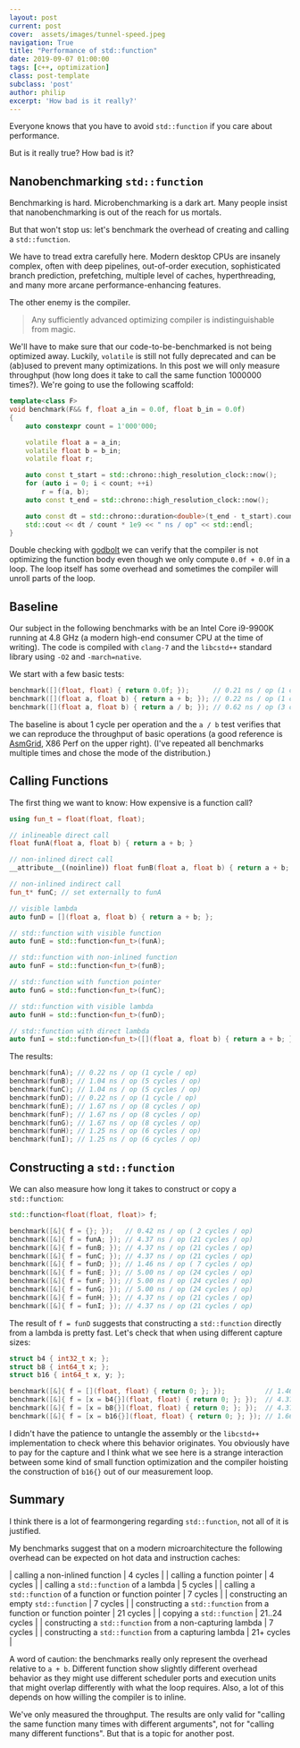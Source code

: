 ```yaml
---
layout: post
current: post
cover:  assets/images/tunnel-speed.jpeg
navigation: True
title: "Performance of std::function"
date: 2019-09-07 01:00:00
tags: [c++, optimization]
class: post-template
subclass: 'post'
author: philip
excerpt: 'How bad is it really?'
---
```


Everyone knows that you have to avoid `std::function` if you care about performance.

But is it really true?
How bad is it?

## Nanobenchmarking `std::function`

Benchmarking is hard.
Microbenchmarking is a dark art.
Many people insist that nanobenchmarking is out of the reach for us mortals.

But that won't stop us:
let's benchmark the overhead of creating and calling a `std::function`.

We have to tread extra carefully here.
Modern desktop CPUs are insanely complex, often with deep pipelines, out-of-order execution, sophisticated branch prediction, prefetching, multiple level of caches, hyperthreading, and many more arcane performance-enhancing features.

The other enemy is the compiler.

> Any sufficiently advanced optimizing compiler is indistinguishable from magic.

We'll have to make sure that our code-to-be-benchmarked is not being optimized away.
Luckily, `volatile` is still not fully deprecated and can be (ab)used to prevent many optimizations.
In this post we will only measure throughput (how long does it take to call the same function 1000000 times?).
We're going to use the following scaffold:

```cpp
template<class F>
void benchmark(F&& f, float a_in = 0.0f, float b_in = 0.0f)
{
    auto constexpr count = 1'000'000;

    volatile float a = a_in;
    volatile float b = b_in;
    volatile float r;

    auto const t_start = std::chrono::high_resolution_clock::now();
    for (auto i = 0; i < count; ++i)
        r = f(a, b);
    auto const t_end = std::chrono::high_resolution_clock::now();

    auto const dt = std::chrono::duration<double>(t_end - t_start).count();
    std::cout << dt / count * 1e9 << " ns / op" << std::endl;
}
```

Double checking with [godbolt](https://godbolt.org/z/fjBN1a) we can verify that the compiler is not optimizing the function body even though we only compute `0.0f + 0.0f` in a loop.
The loop itself has some overhead and sometimes the compiler will unroll parts of the loop.

## Baseline

Our subject in the following benchmarks with be an Intel Core i9-9900K running at 4.8 GHz (a modern high-end consumer CPU at the time of writing).
The code is compiled with `clang-7` and the `libcstd++` standard library using `-O2` and `-march=native`.

We start with a few basic tests:

```cpp
benchmark([](float, float) { return 0.0f; });      // 0.21 ns / op (1 cycle / op)
benchmark([](float a, float b) { return a + b; }); // 0.22 ns / op (1 cycle / op)
benchmark([](float a, float b) { return a / b; }); // 0.62 ns / op (3 cycles / op)
```

The baseline is about 1 cycle per operation and the `a / b` test verifies that we can reproduce the throughput of basic operations (a good reference is [AsmGrid](https://asmjit.com/asmgrid/), X86 Perf on the upper right).
(I've repeated all benchmarks multiple times and chose the mode of the distribution.)


## Calling Functions

The first thing we want to know: How expensive is a function call?

```cpp
using fun_t = float(float, float);

// inlineable direct call
float funA(float a, float b) { return a + b; }

// non-inlined direct call
__attribute__((noinline)) float funB(float a, float b) { return a + b; }

// non-inlined indirect call
fun_t* funC; // set externally to funA

// visible lambda
auto funD = [](float a, float b) { return a + b; };

// std::function with visible function
auto funE = std::function<fun_t>(funA);

// std::function with non-inlined function
auto funF = std::function<fun_t>(funB);

// std::function with function pointer
auto funG = std::function<fun_t>(funC);

// std::function with visible lambda
auto funH = std::function<fun_t>(funD);

// std::function with direct lambda
auto funI = std::function<fun_t>([](float a, float b) { return a + b; });
```

The results:

```cpp
benchmark(funA); // 0.22 ns / op (1 cycle / op)
benchmark(funB); // 1.04 ns / op (5 cycles / op)
benchmark(funC); // 1.04 ns / op (5 cycles / op)
benchmark(funD); // 0.22 ns / op (1 cycle / op)
benchmark(funE); // 1.67 ns / op (8 cycles / op)
benchmark(funF); // 1.67 ns / op (8 cycles / op)
benchmark(funG); // 1.67 ns / op (8 cycles / op)
benchmark(funH); // 1.25 ns / op (6 cycles / op)
benchmark(funI); // 1.25 ns / op (6 cycles / op)
```

## Constructing a `std::function`

We can also measure how long it takes to construct or copy a `std::function`:

```cpp
std::function<float(float, float)> f;

benchmark([&]{ f = {}; });   // 0.42 ns / op ( 2 cycles / op)
benchmark([&]{ f = funA; }); // 4.37 ns / op (21 cycles / op)
benchmark([&]{ f = funB; }); // 4.37 ns / op (21 cycles / op)
benchmark([&]{ f = funC; }); // 4.37 ns / op (21 cycles / op)
benchmark([&]{ f = funD; }); // 1.46 ns / op ( 7 cycles / op)
benchmark([&]{ f = funE; }); // 5.00 ns / op (24 cycles / op)
benchmark([&]{ f = funF; }); // 5.00 ns / op (24 cycles / op)
benchmark([&]{ f = funG; }); // 5.00 ns / op (24 cycles / op)
benchmark([&]{ f = funH; }); // 4.37 ns / op (21 cycles / op)
benchmark([&]{ f = funI; }); // 4.37 ns / op (21 cycles / op)
```

The result of `f = funD` suggests that constructing a `std::function` directly from a lambda is pretty fast.
Let's check that when using different capture sizes:

```cpp
struct b4 { int32_t x; };
struct b8 { int64_t x; };
struct b16 { int64_t x, y; };

benchmark([&]{ f = [](float, float) { return 0; }; });          // 1.46 ns / op ( 7 cycles / op)
benchmark([&]{ f = [x = b4{}](float, float) { return 0; }; });  // 4.37 ns / op (21 cycles / op)
benchmark([&]{ f = [x = b8{}](float, float) { return 0; }; });  // 4.37 ns / op (21 cycles / op)
benchmark([&]{ f = [x = b16{}](float, float) { return 0; }; }); // 1.66 ns / op ( 8 cycles / op)
```

I didn't have the patience to untangle the assembly or the `libcstd++` implementation to check where this behavior originates.
You obviously have to pay for the capture and I think what we see here is a strange interaction between some kind of small function optimization and the compiler hoisting the construction of `b16{}` out of our measurement loop.


## Summary

I think there is a lot of fearmongering regarding `std::function`, not all of it is justified.

My benchmarks suggest that on a modern microarchitecture the following overhead can be expected on hot data and instruction caches:

| calling a non-inlined function | 4 cycles |
| calling a function pointer | 4 cycles |
| calling a `std::function` of a lambda | 5 cycles |
| calling a `std::function` of a function or function pointer | 7 cycles |
| constructing an empty `std::function` | 7 cycles |
| constructing a `std::function` from a function or function pointer | 21 cycles |
| copying a `std::function` | 21..24 cycles |
| constructing a `std::function` from a non-capturing lambda | 7 cycles |
| constructing a `std::function` from a capturing lambda | 21+ cycles |

A word of caution: the benchmarks really only represent the overhead relative to `a + b`.
Different function show slightly different overhead behavior as they might use different scheduler ports and execution units that might overlap differently with what the loop requires.
Also, a lot of this depends on how willing the compiler is to inline.

We've only measured the throughput.
The results are only valid for "calling the same function many times with different arguments", not for "calling many different functions".
But that is a topic for another post.
